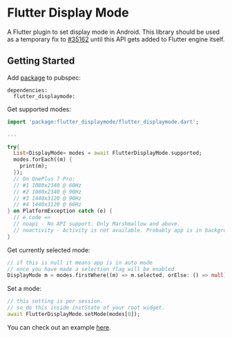 # Flutter Display Mode

A Flutter plugin to set display mode in Android. This library should be used as a temporary fix to [#35162](https://github.com/flutter/flutter/issues/35162) until this API gets added to Flutter engine itself.

## Getting Started

Add [package](https://pub.dev/packages/flutter_displaymode) to pubspec:

```
dependencies:
  flutter_displaymode:
```

Get supported modes:

```dart
import 'package:flutter_displaymode/flutter_displaymode.dart';

...

try{
  List<DisplayMode> modes = await FlutterDisplayMode.supported;
  modes.forEach((m) {
    print(m);
  });
  // On OnePlus 7 Pro:
  // #1 1080x2340 @ 60Hz
  // #2 1080x2340 @ 90Hz
  // #3 1440x3120 @ 90Hz
  // #4 1440x3120 @ 60Hz
} on PlatformException catch (e) {
  // e.code =>
  // noapi - No API support. Only Marshmallow and above.
  // noactivity - Activity is not available. Probably app is in background
}
```

Get currently selected mode:

```dart
// if this is null it means app is in auto mode
// once you have made a selection flag will be enabled
DisplayMode m = modes.firstWhere((m) => m.selected, orElse: () => null);
```

Set a mode:

```dart
// this setting is per session. 
// so do this inside initState of your root widget.
await FlutterDisplayMode.setMode(modes[0]);
```

You can check out an example [here](https://github.com/ajinasokan/flutter_displaymode/blob/master/example/lib/main.dart).